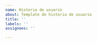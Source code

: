```yaml
---
name: Historia de usuario
about: Template de historia de usuario
title: ''
labels: ''
assignees: ''

---
```



